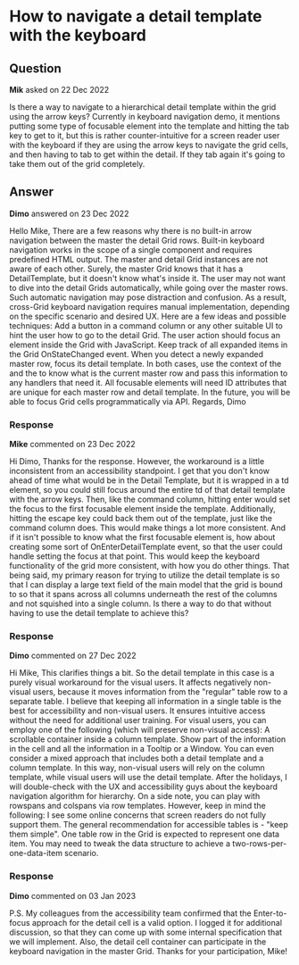 # How to navigate a detail template with the keyboard

## Question

**Mik** asked on 22 Dec 2022

Is there a way to navigate to a hierarchical detail template within the grid using the arrow keys? Currently in keyboard navigation demo, it mentions putting some type of focusable element into the template and hitting the tab key to get to it, but this is rather counter-intuitive for a screen reader user with the keyboard if they are using the arrow keys to navigate the grid cells, and then having to tab to get within the detail. If they tab again it's going to take them out of the grid completely.

## Answer

**Dimo** answered on 23 Dec 2022

Hello Mike, There are a few reasons why there is no built-in arrow navigation between the master the detail Grid rows. Built-in keyboard navigation works in the scope of a single component and requires predefined HTML output. The master and detail Grid instances are not aware of each other. Surely, the master Grid knows that it has a DetailTemplate, but it doesn't know what's inside it. The user may not want to dive into the detail Grids automatically, while going over the master rows. Such automatic navigation may pose distraction and confusion. As a result, cross-Grid keyboard navigation requires manual implementation, depending on the specific scenario and desired UX. Here are a few ideas and possible techniques: Add a button in a command column or any other suitable UI to hint the user how to go to the detail Grid. The user action should focus an element inside the Grid <DetailTemplate> with JavaScript. Keep track of all expanded items in the Grid OnStateChanged event. When you detect a newly expanded master row, focus its detail template. In both cases, use the context of the <DetailTemplate> and the <GridCommandColumn> to know what is the current master row and pass this information to any handlers that need it. All focusable elements will need ID attributes that are unique for each master row and detail template. In the future, you will be able to focus Grid cells programmatically via API. Regards, Dimo

### Response

**Mike** commented on 23 Dec 2022

Hi Dimo, Thanks for the response. However, the workaround is a little inconsistent from an accessibility standpoint. I get that you don't know ahead of time what would be in the Detail Template, but it is wrapped in a td element, so you could still focus around the entire td of that detail template with the arrow keys. Then, like the command column, hitting enter would set the focus to the first focusable element inside the template. Additionally, hitting the escape key could back them out of the template, just like the command column does. This would make things a lot more consistent. And if it isn't possible to know what the first focusable element is, how about creating some sort of OnEnterDetailTemplate event, so that the user could handle setting the focus at that point. This would keep the keyboard functionality of the grid more consistent, with how you do other things. That being said, my primary reason for trying to utilize the detail template is so that I can display a large text field of the main model that the grid is bound to so that it spans across all columns underneath the rest of the columns and not squished into a single column. Is there a way to do that without having to use the detail template to achieve this?

### Response

**Dimo** commented on 27 Dec 2022

Hi Mike, This clarifies things a bit. So the detail template in this case is a purely visual workaround for the visual users. It affects negatively non-visual users, because it moves information from the "regular" table row to a separate table. I believe that keeping all information in a single table is the best for accessibility and non-visual users. It ensures intuitive access without the need for additional user training. For visual users, you can employ one of the following (which will preserve non-visual access): A scrollable container inside a column template. Show part of the information in the cell and all the information in a Tooltip or a Window. You can even consider a mixed approach that includes both a detail template and a column template. In this way, non-visual users will rely on the column template, while visual users will use the detail template. After the holidays, I will double-check with the UX and accessibility guys about the keyboard navigation algorithm for hierarchy. On a side note, you can play with rowspans and colspans via row templates. However, keep in mind the following: I see some online concerns that screen readers do not fully support them. The general recommendation for accessible tables is - "keep them simple". One table row in the Grid is expected to represent one data item. You may need to tweak the data structure to achieve a two-rows-per-one-data-item scenario.

### Response

**Dimo** commented on 03 Jan 2023

P.S. My colleagues from the accessibility team confirmed that the Enter-to-focus approach for the detail cell is a valid option. I logged it for additional discussion, so that they can come up with some internal specification that we will implement. Also, the detail cell container can participate in the keyboard navigation in the master Grid. Thanks for your participation, Mike!
